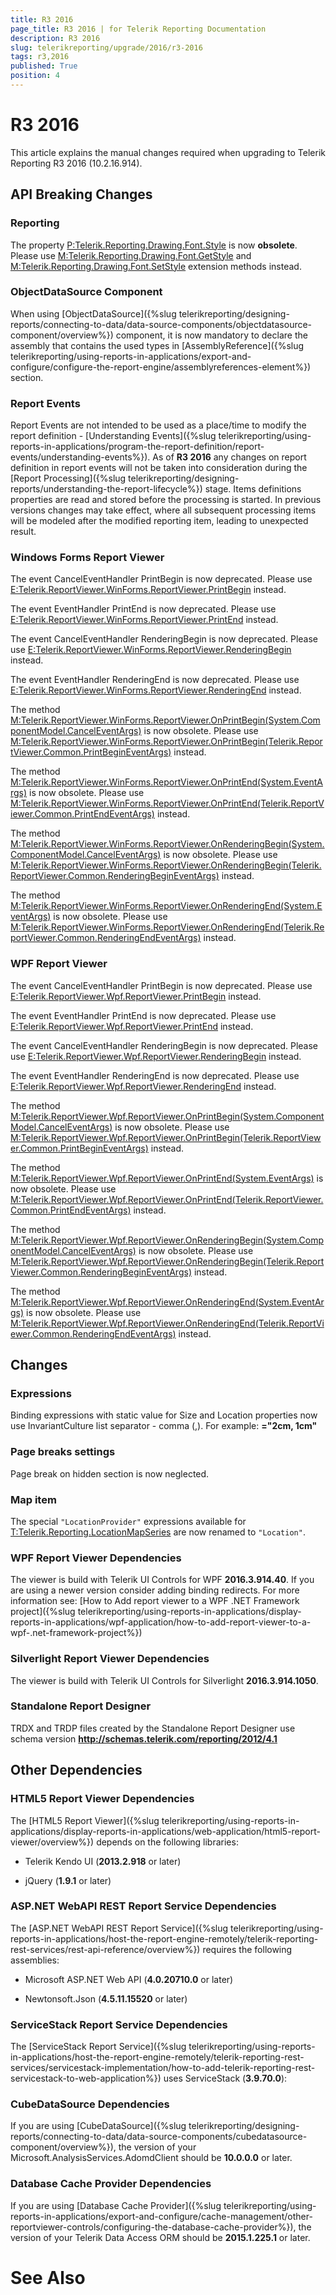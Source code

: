 ```yaml
---
title: R3 2016
page_title: R3 2016 | for Telerik Reporting Documentation
description: R3 2016
slug: telerikreporting/upgrade/2016/r3-2016
tags: r3,2016
published: True
position: 4
---
```


# R3 2016



This article explains the manual changes required when upgrading to Telerik Reporting R3 2016 (10.2.16.914).

## API Breaking Changes

### Reporting

The property [P:Telerik.Reporting.Drawing.Font.Style]() is now __obsolete__.
              Please use
              [M:Telerik.Reporting.Drawing.Font.GetStyle]() and
              [M:Telerik.Reporting.Drawing.Font.SetStyle]() extension methods instead.
            

### ObjectDataSource Component

When using [ObjectDataSource]({%slug telerikreporting/designing-reports/connecting-to-data/data-source-components/objectdatasource-component/overview%}) component,
              it is now mandatory to declare the assembly that contains the used types in
              [AssemblyReference]({%slug telerikreporting/using-reports-in-applications/export-and-configure/configure-the-report-engine/assemblyreferences-element%}) section.
            

### Report Events

Report Events are not intended to be used as a place/time to modify the report definition - [Understanding Events]({%slug telerikreporting/using-reports-in-applications/program-the-report-definition/report-events/understanding-events%}).
              As of __R3 2016__ any changes on report definition
              in report events will not be taken into consideration during the [Report Processing]({%slug telerikreporting/designing-reports/understanding-the-report-lifecycle%}) stage.
              Items definitions properties are read and stored before the processing is started.
              In previous versions changes may take effect, where all subsequent processing items will be modeled after the modified reporting item, leading to unexpected result.
            

### Windows Forms Report Viewer

The event CancelEventHandler PrintBegin is now deprecated. Please use
              [E:Telerik.ReportViewer.WinForms.ReportViewer.PrintBegin]()
              instead.
            

The event EventHandler PrintEnd is now deprecated. Please use
              [E:Telerik.ReportViewer.WinForms.ReportViewer.PrintEnd]()
              instead.
            

The event CancelEventHandler RenderingBegin
              is now deprecated. Please use
              [E:Telerik.ReportViewer.WinForms.ReportViewer.RenderingBegin]()
              instead.
            

The event EventHandler RenderingEnd is now deprecated. Please use
              [E:Telerik.ReportViewer.WinForms.ReportViewer.RenderingEnd]()
              instead.
            

The method
              [M:Telerik.ReportViewer.WinForms.ReportViewer.OnPrintBegin(System.ComponentModel.CancelEventArgs)]()
              is now obsolete. Please use
              [M:Telerik.ReportViewer.WinForms.ReportViewer.OnPrintBegin(Telerik.ReportViewer.Common.PrintBeginEventArgs)]()
              instead.
            

The method
              [M:Telerik.ReportViewer.WinForms.ReportViewer.OnPrintEnd(System.EventArgs)]()
              is now obsolete. Please use
              [M:Telerik.ReportViewer.WinForms.ReportViewer.OnPrintEnd(Telerik.ReportViewer.Common.PrintEndEventArgs)]()
              instead.
            

The method
              [M:Telerik.ReportViewer.WinForms.ReportViewer.OnRenderingBegin(System.ComponentModel.CancelEventArgs)]()
              is now obsolete. Please use
              [M:Telerik.ReportViewer.WinForms.ReportViewer.OnRenderingBegin(Telerik.ReportViewer.Common.RenderingBeginEventArgs)]()
              instead.
            

The method
              [M:Telerik.ReportViewer.WinForms.ReportViewer.OnRenderingEnd(System.EventArgs)]()
              is now obsolete. Please use
              [M:Telerik.ReportViewer.WinForms.ReportViewer.OnRenderingEnd(Telerik.ReportViewer.Common.RenderingEndEventArgs)]()
              instead.
            

### WPF Report Viewer

The event CancelEventHandler PrintBegin is now deprecated. Please use
              [E:Telerik.ReportViewer.Wpf.ReportViewer.PrintBegin]()
              instead.
            

The event EventHandler PrintEnd is now deprecated. Please use
              [E:Telerik.ReportViewer.Wpf.ReportViewer.PrintEnd]()
              instead.
            

The event CancelEventHandler RenderingBegin
              is now deprecated. Please use
              [E:Telerik.ReportViewer.Wpf.ReportViewer.RenderingBegin]()
              instead.
            

The event EventHandler RenderingEnd is now deprecated. Please use
              [E:Telerik.ReportViewer.Wpf.ReportViewer.RenderingEnd]()
              instead.
            

The method
              [M:Telerik.ReportViewer.Wpf.ReportViewer.OnPrintBegin(System.ComponentModel.CancelEventArgs)]()
              is now obsolete. Please use
              [M:Telerik.ReportViewer.Wpf.ReportViewer.OnPrintBegin(Telerik.ReportViewer.Common.PrintBeginEventArgs)]()
              instead.
            

The method
              [M:Telerik.ReportViewer.Wpf.ReportViewer.OnPrintEnd(System.EventArgs)]()
              is now obsolete. Please use
              [M:Telerik.ReportViewer.Wpf.ReportViewer.OnPrintEnd(Telerik.ReportViewer.Common.PrintEndEventArgs)]()
              instead.
            

The method
              [M:Telerik.ReportViewer.Wpf.ReportViewer.OnRenderingBegin(System.ComponentModel.CancelEventArgs)]()
              is now obsolete. Please use
              [M:Telerik.ReportViewer.Wpf.ReportViewer.OnRenderingBegin(Telerik.ReportViewer.Common.RenderingBeginEventArgs)]()
              instead.
            

The method
              [M:Telerik.ReportViewer.Wpf.ReportViewer.OnRenderingEnd(System.EventArgs)]()
              is now obsolete. Please use
              [M:Telerik.ReportViewer.Wpf.ReportViewer.OnRenderingEnd(Telerik.ReportViewer.Common.RenderingEndEventArgs)]()
              instead.
            

## Changes

### Expressions

Binding expressions with static value for Size and Location properties
              now use InvariantCulture list separator - comma (,). For example: __="2cm, 1cm"__

### Page breaks settings

Page break on hidden section is now neglected.
            

### Map item

The special `"LocationProvider"` expressions available for
              [T:Telerik.Reporting.LocationMapSeries]() are now renamed to
              `"Location"`.
            

### WPF Report Viewer Dependencies

The viewer is build with Telerik UI Controls for WPF __2016.3.914.40__. If you are using a newer version consider adding binding redirects. For more information see:
              [How to Add report viewer to a WPF .NET Framework project]({%slug telerikreporting/using-reports-in-applications/display-reports-in-applications/wpf-application/how-to-add-report-viewer-to-a-wpf-.net-framework-project%})

### Silverlight Report Viewer Dependencies

The viewer is build with Telerik UI Controls for Silverlight __2016.3.914.1050__.
            

### Standalone Report Designer

TRDX and TRDP files created by the Standalone Report Designer use schema version __http://schemas.telerik.com/reporting/2012/4.1__

## Other Dependencies

### HTML5 Report Viewer Dependencies

The [HTML5 Report Viewer]({%slug telerikreporting/using-reports-in-applications/display-reports-in-applications/web-application/html5-report-viewer/overview%}) depends on the following libraries:
            

* Telerik Kendo UI (__2013.2.918__ or later)
                

* jQuery (__1.9.1__ or later)
                

### ASP.NET WebAPI REST Report Service Dependencies

The [ASP.NET WebAPI REST Report Service]({%slug telerikreporting/using-reports-in-applications/host-the-report-engine-remotely/telerik-reporting-rest-services/rest-api-reference/overview%}) requires the following assemblies:
            

* Microsoft ASP.NET Web API (__4.0.20710.0__ or later)
                

* Newtonsoft.Json (__4.5.11.15520__ or later)
                

### ServiceStack Report Service Dependencies

The [ServiceStack Report Service]({%slug telerikreporting/using-reports-in-applications/host-the-report-engine-remotely/telerik-reporting-rest-services/servicestack-implementation/how-to-add-telerik-reporting-rest-servicestack-to-web-application%}) uses
              ServiceStack (__3.9.70.0__):
            

### CubeDataSource Dependencies

If you are using [CubeDataSource]({%slug telerikreporting/designing-reports/connecting-to-data/data-source-components/cubedatasource-component/overview%}), the version of your
              Microsoft.AnalysisServices.AdomdClient should be __10.0.0.0__ or later.
            

### Database Cache Provider Dependencies

If you are using [Database Cache Provider]({%slug telerikreporting/using-reports-in-applications/export-and-configure/cache-management/other-reportviewer-controls/configuring-the-database-cache-provider%}), the version of your
              Telerik Data Access ORM should be __2015.1.225.1__ or later.
            

# See Also

